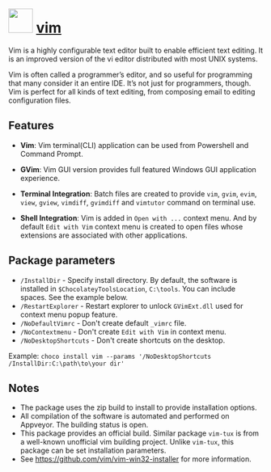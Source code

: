 # <img src="https://raw.githubusercontent.com/chocolatey-community/chocolatey-coreteampackages/master/icons/vim.svg" width="48" height="48"/> [vim](https://chocolatey.org/packages/vim)

Vim is a highly configurable text editor built to enable efficient text editing. It is an improved version of the vi editor distributed with most UNIX systems.

Vim is often called a programmer’s editor, and so useful for programming that many consider it an entire IDE. It’s not just for programmers, though. Vim is perfect for all kinds of text editing, from composing email to editing configuration files.

## Features

* **Vim**: Vim terminal(CLI) application can be used from Powershell and Command Prompt.

* **GVim**: Vim GUI version provides full featured Windows GUI application experience.

* **Terminal Integration**: Batch files are created to provide `vim`, `gvim`, `evim`, `view`, `gview`, `vimdiff`, `gvimdiff` and `vimtutor` command on terminal use.

* **Shell Integration**: Vim is added in `Open with ...` context menu. And by default `Edit with Vim` context menu is created to open files whose extensions are associated with other applications.

## Package parameters

- `/InstallDir` - Specify install directory. By default, the software is installed in `$ChocolateyToolsLocation`, `C:\tools`. You can include spaces. See the example below.
- `/RestartExplorer` - Restart explorer to unlock `GVimExt.dll` used for context menu popup feature.
- `/NoDefaultVimrc` - Don't create default `_vimrc` file.
- `/NoContextmenu` - Don't create `Edit with Vim` in context menu.
- `/NoDesktopShortcuts` - Don't create shortcuts on the desktop.

Example: `choco install vim --params '/NoDesktopShortcuts /InstallDir:C:\path\to\your dir'`

## Notes

- The package uses the zip build to install to provide installation options.
- All compilation of the software is automated and performed on Appveyor. The building status is open.
- This package provides an official build. Similar package `vim-tux` is from a well-known unofficial vim building project. Unlike `vim-tux`, this package can be set installation parameters.
- See https://github.com/vim/vim-win32-installer for more information.

